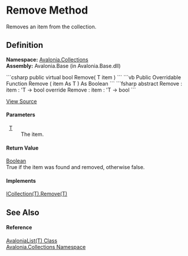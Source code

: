 # Remove Method


Removes an item from the collection.



## Definition
**Namespace:** <a href="N_Avalonia_Collections">Avalonia.Collections</a>  
**Assembly:** Avalonia.Base (in Avalonia.Base.dll)

<Tabs groupId="api-code-preview">
<TabItem value="csharp" label="C#">
```csharp
public virtual bool Remove(
	T item
)
```
</TabItem>
<TabItem value="vb" label="VB">
```vb
Public Overridable Function Remove ( 
	item As T
) As Boolean
```
</TabItem>
<TabItem value="fsharp" label="F#">
```fsharp
abstract Remove : 
        item : 'T -> bool 
override Remove : 
        item : 'T -> bool 
```
</TabItem>
</Tabs>



<a href="https://github.com/AvaloniaUI/Avalonia/tree/master/src/Avalonia.Base/Collections/AvaloniaList.cs#L514" title="View the source code">View Source</a>



#### Parameters
<dl><dt>  <a href="T_Avalonia_Collections_AvaloniaList_1">T</a></dt><dd>The item.</dd></dl>

#### Return Value
<a href="https://learn.microsoft.com/dotnet/api/system.boolean" target="_blank" rel="noopener noreferrer">Boolean</a>  
True if the item was found and removed, otherwise false.

#### Implements
<a href="https://learn.microsoft.com/dotnet/api/system.collections.generic.icollection-1.remove" target="_blank" rel="noopener noreferrer">ICollection(T).Remove(T)</a>  


## See Also


#### Reference
<a href="T_Avalonia_Collections_AvaloniaList_1">AvaloniaList(T) Class</a>  
<a href="N_Avalonia_Collections">Avalonia.Collections Namespace</a>  

